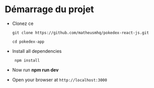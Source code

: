 # Démarrage du projet

- Clonez ce

  ```
  git clone https://github.com/matheusmhq/pokedex-react-js.git

  cd pokedex-app
  ```

- Install all dependencies

  ```
   npm install

  ```

- Now run **npm run dev**

- Open your browser at `http://localhost:3000`


